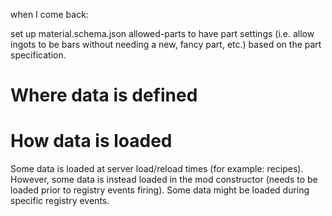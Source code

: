 when I come back:

set up material.schema.json allowed-parts to have part settings (i.e. allow ingots to be bars without needing a new, fancy part, etc.) based on the part specification.


# Where data is defined


# How data is loaded

Some data is loaded at server load/reload times (for example: recipes).
However, some data is instead loaded in the mod constructor (needs to be loaded prior to registry events firing).
Some data might be loaded during specific registry events.